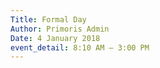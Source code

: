 ```yaml
---
Title: Formal Day
Author: Primoris Admin
Date: 4 January 2018
event_detail: 8:10 AM — 3:00 PM
---
```


